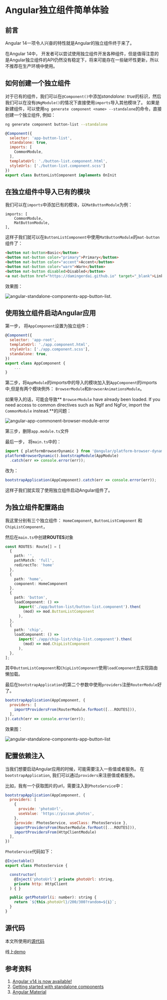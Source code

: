# Angular独立组件简单体验

## 前言

Angular 14一项令人兴奋的特性就是Angular的独立组件终于来了。

在Angular 14中， 开发者可以尝试使用独立组件开发各种组件，但是值得注意的是Angular独立组件的API仍然没有稳定下，将来可能存在一些破坏性更新，所以不推荐在生产环境中使用。

## 如何创建一个独立组件

对于已有的组件，我们可以在`@Component()`中添加*standalone: true*的标识，然后我们可以在没有`@NgModule()`的情况下直接使用`imports`导入其他模块了。
如果是新建组件，可以使用`ng generate component <name> --standalone`的命令，直接创建一个独立组件, 例如：

```bash
ng generate component button-list --standalone
```

```javascript
@Component({
  selector: 'app-button-list',
  standalone: true,
  imports: [
    CommonModule,
  ],
  templateUrl: './button-list.component.html',
  styleUrls: ['./button-list.component.scss']
})
export class ButtonListComponent implements OnInit
```

## 在独立组件中导入已有的模块

我们可以在`imports`中添加已有的模块，以`MatButtonModule`为例：

```typesscript
imports: [
    CommonModule,
    MatButtonModule,
],
```

这样子我们就可以在`ButtonListComponent`中使用`MatButtonModule`的`mat-button`组件了：

```html
<button mat-button>Basic</button>
<button mat-button color="primary">Primary</button>
<button mat-button color="accent">Accent</button>
<button mat-button color="warn">Warn</button>
<button mat-button disabled>Disabled</button>
<a mat-button href="https://damingerdai.github.io" target="_blank">Link</a>
```

效果图：

![angular-standalone-components-app-button-list.](./angular-standalone-components-app/angular-standalone-components-app-button-list.png)

## 使用独立组件启动Angular应用

第一步， 将`AppComponent`设置为独立组件：

```javascript
@Component({
  selector: 'app-root',
  templateUrl: './app.component.html',
  styleUrls: ['./app.component.scss'],
  standalone: true,
})
export class AppComponent {
    ...
}
```

第二步，将`AppModule`的imports中的导入的模块加入到`AppComponent`的imports中,但是有两个模块例外： `BrowserModule`和`BrowserAnimationsModule`。

如果导入的话，可能会导致** `BrowserModule` have already been loaded. If you need access to common directives such as NgIf and NgFor, import the `CommonModule` instead.**的问题：

![angular-app-commonent-browser-module-error](./angular-standalone-components-app/angular-app-commonent-browser-module-error.png)

第三步，删除`app.module.ts`文件

最后一步， 将`main.ts`中的：

```javascript
import { platformBrowserDynamic } from '@angular/platform-browser-dynamic';
platformBrowserDynamic().bootstrapModule(AppModule)
  .catch(err => console.error(err));
```

改为：

```javascript
bootstrapApplication(AppComponent).catch(err => console.error(err));
```

这样子我们就实现了使用独立组件启动Angular组件了。


## 为独立组件配置路由

我这里分别有三个独立组件： `HomeComponent`, `ButtonListComponent` 和 `ChipListComponent`，

然后在`main.ts`中创建**ROUTES**对象

```typescript
const ROUTES: Route[] = [
  {
    path: '',
    pathMatch: 'full',
    redirectTo: 'home'
  },
  {
    path: 'home',
    component: HomeComponent
  },
  {
    path: 'button',
    loadComponent: () =>
      import('./app/button-list/button-list.component').then(
        (mod) => mod.ButtonListComponent
      ),
  },
  {
    path: 'chip',
    loadComponent: () =>
      import('./app/chip-list/chip-list.component').then(
        (mod) => mod.ChipListComponent
      ),
  },
];
```

其中`ButtonListComponent`和`ChipListComponent`使用`loadComponent`去实现路由懒加载。

最后在`bootstrapApplication`的第二个参数中使用`providers`注册`RouterModule`好了。

```javascript
bootstrapApplication(AppComponent, {
  providers: [
    importProvidersFrom(RouterModule.forRoot([...ROUTES])),
  ],
}).catch(err => console.error(err));
```

效果图：

![angular-standalone-components-app-button-list](./angular-standalone-components-app//angular-standalone-components-app-button-list.gif)

## 配置依赖注入

当我们想要启动Angular应用的时候，可能需要注入一些值或者服务。 在`bootstrapApplication`, 我们可以通过`providers`来注册值或者服务。

比如，我有一个获取图片的url，需要注入到`PhotoService`中：

```javascript
bootstrapApplication(AppComponent, {
  providers: [
    {
      provide: 'photoUrl',
      useValue: 'https://picsum.photos',
    },
    {provide: PhotosService, useClass: PhotosService },
    importProvidersFrom(RouterModule.forRoot([...ROUTES])),
    importProvidersFrom(HttpClientModule)
  ],
})
```

`PhotoService`代码如下：

```javascript
@Injectable()
export class PhotosService {

  constructor(
    @Inject('photoUrl') private photoUrl: string,
    private http: HttpClient
  ) { }

  public getPhotoUrl(i: number): string {
    return `${this.photoUrl}/200/300?random=${i}`;
  }
}

```

## 源代码

本文所使用的[源代码](https://github.com/damingerdai/angular-standalone-components-app)

线上[demo](https://damingerdai.github.io/angular-standalone-components-app/)

## 参考资料

1. [Angular v14 is now available!](https://blog.angular.io/angular-v14-is-now-available-391a6db736af)
2. [Getting started with standalone components](https://angular.io/guide/standalone-components)
3. [Angular Material](https://material.angular.io/)